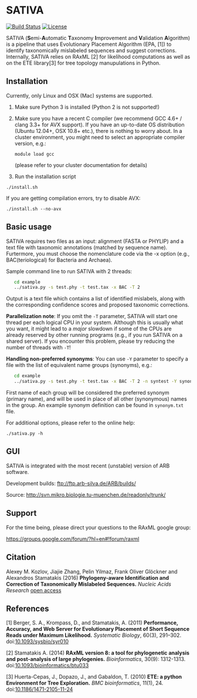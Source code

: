 SATIVA
======

[![Build Status](https://travis-ci.org/amkozlov/sativa.svg?branch=master)](https://travis-ci.org/amkozlov/sativa)
[![License](https://img.shields.io/badge/license-GPL3-blue.svg)](http://www.gnu.org/licenses/gpl-3.0.en.html)

SATIVA (**S**emi-**A**utomatic **T**axonomy **I**mprovement and **V**alidation **A**lgorithm) is a pipeline
that uses Evolutionary Placement Algorithm (EPA, [1]) to identify taxonomically mislabeled sequences
and suggest corrections. Internally, SATIVA relies on RAxML [2] for likelihood computations as well as on 
the ETE library[3] for tree topology manupulations in Python.

Installation
------------

Currently, only Linux and OSX (Mac) systems are supported. 

1. Make sure Python 3 is installed (Python 2 is not supported!)

2. Make sure you have a recent C compiler (we recommend GCC 4.6+ / clang 3.3+ for AVX support).
   If you have an up-to-date OS distribution (Ubuntu 12.04+, OSX 10.8+ etc.), there is nothing to worry about.
   In a cluster environment, you might need to select an appropriate compiler version, e.g.:

   `module load gcc`

   (please refer to your cluster documentation for details)

3. Run the installation script

  `./install.sh`

  If you are getting compilation errors, try to disable AVX:

  `./install.sh --no-avx`

Basic usage
-----------

SATIVA requires two files as an input: alignment (FASTA or PHYLIP) and a text file with taxonomic
annotations (matched by sequence name). Furtermore, you must choose the nomenclature code via the
-x option (e.g., BAC(teriological) for Bacteria and Archaea).

Sample command line to run SATIVA with 2 threads:

```sh
   cd example
   ../sativa.py -s test.phy -t test.tax -x BAC -T 2
```

Output is a text file which contains a list of identified mislabels, along with the corresponding 
confidence scores and proposed taxonomic corrections.

**Parallelization note**: If you omit the `-T` parameter, SATIVA will start one thread per each logical CPU
in your system. Although this is usually what you want, it might lead to a *major* slowdown
if some of the CPUs are already reserved by other running programs (e.g., if you run SATIVA on 
a shared server). If you encounter this problem, please try reducing the number of threads with `-T`!

**Handling non-preferred synonyms**: You can use `-Y` parameter to specify a file with the list of
equivalent name groups (synonyms), e.g.:

```sh
   cd example
   ../sativa.py -s test.phy -t test.tax -x BAC -T 2 -n syntest -Y synonym.txt
```

First name of each group will be considered the preferred synonym (primary name), and 
will be used in place of all other (synonymous) names in the group. 
An example synonym definition can be found in `synonym.txt` file.

For additional options, please refer to the online help:

  `./sativa.py -h`

GUI
---

SATIVA is integrated with the most recent (unstable) version of ARB software.

Development builds: ftp://ftp.arb-silva.de/ARB/builds/

Source: http://svn.mikro.biologie.tu-muenchen.de/readonly/trunk/


Support
-------

For the time being, please direct your questions to the RAxML google group:

https://groups.google.com/forum/?hl=en#!forum/raxml


Citation
--------

Alexey M. Kozlov, Jiajie Zhang, Pelin Yilmaz, Frank Oliver Glöckner and Alexandros Stamatakis (2016)
**Phylogeny-aware Identification and Correction of Taxonomically Mislabeled Sequences.**
*Nucleic Acids Research* [open access](https://nar.oxfordjournals.org/content/early/2016/05/09/nar.gkw396.full)


References
----------

[1] Berger, S. A., Krompass, D., and Stamatakis, A. (2011) 
**Performance, Accuracy, and Web Server for Evolutionary Placement of Short Sequence Reads under Maximum Likelihood.**
*Systematic Biology*, 60(3), 291–302.
doi:[10.1093/sysbio/syr010](http://sysbio.oxfordjournals.org/content/60/3/291)

[2] Stamatakis A. (2014)
**RAxML version 8: a tool for phylogenetic analysis and post-analysis of large phylogenies.**
*Bioinformatics*, 30(9): 1312-1313.
doi:[10.1093/bioinformatics/btu033](http://dx.doi.org/10.1093/bioinformatics/btu033)

[3] Huerta-Cepas, J., Dopazo, J., and Gabaldon, T. (2010) 
**ETE: a python Environment for Tree Exploration.**
*BMC bioinformatics*, 11(1), 24.
doi:[10.1186/1471-2105-11-24](http://www.biomedcentral.com/1471-2105/11/24)
